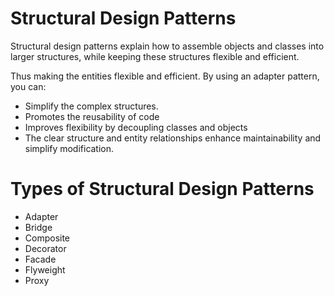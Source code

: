 # Structural Design Patterns
Structural design patterns explain how to assemble objects and classes into larger structures, while keeping these structures flexible and efficient.

Thus making the entities flexible and efficient. By using an adapter pattern, you can:

* Simplify the complex structures.
* Promotes the reusability of code
* Improves flexibility by decoupling classes and objects
* The clear structure and entity relationships enhance maintainability and simplify modification.

# Types of Structural Design Patterns
* Adapter
* Bridge
* Composite
* Decorator
* Facade
* Flyweight
* Proxy

